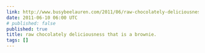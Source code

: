 ```yaml
---
link: http://www.busybeelauren.com/2011/06/raw-chocolately-deliciousness-that-is.html
date: 2011-06-10 06:00 UTC
# published: false
published: true
title: raw chocolately deliciousness that is a brownie.
tags: []
---
```




